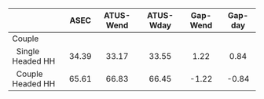 
|                      |         ASEC |    ATUS-Wend |    ATUS-Wday |     Gap-Wend |      Gap-day |
| -------------------- | :----------: | :----------: | :----------: | :----------: | :----------: |
| Couple               |              |              |              |              |              |
| &nbsp;&nbsp;Single Headed HH |        34.39 |        33.17 |        33.55 |         1.22 |         0.84 |
| &nbsp;&nbsp;Couple Headed HH |        65.61 |        66.83 |        66.45 |        -1.22 |        -0.84 |

